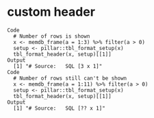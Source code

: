# custom header

    Code
      # Number of rows is shown
      x <- memdb_frame(a = 1:3) %>% filter(a > 0)
      setup <- pillar::tbl_format_setup(x)
      tbl_format_header(x, setup)[[1]]
    Output
      [1] "# Source:   SQL [3 x 1]"
    Code
      # Number of rows still can't be shown
      x <- memdb_frame(a = 1:11) %>% filter(a > 0)
      setup <- pillar::tbl_format_setup(x)
      tbl_format_header(x, setup)[[1]]
    Output
      [1] "# Source:   SQL [?? x 1]"

